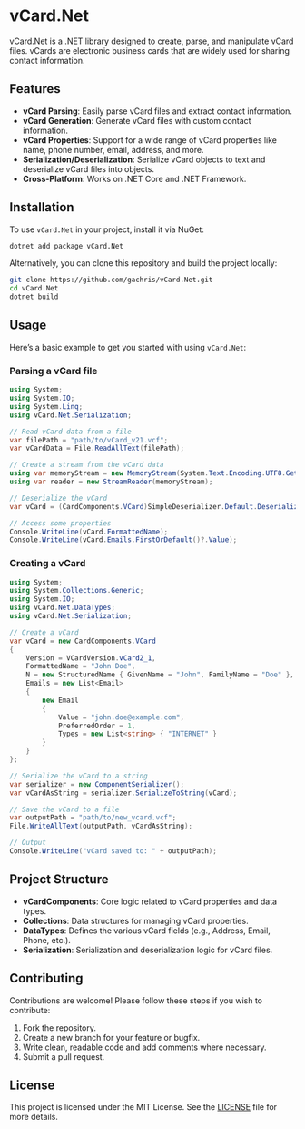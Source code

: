 
# vCard.Net

vCard.Net is a .NET library designed to create, parse, and manipulate vCard files. vCards are electronic business cards that are widely used for sharing contact information.

## Features

- **vCard Parsing**: Easily parse vCard files and extract contact information.
- **vCard Generation**: Generate vCard files with custom contact information.
- **vCard Properties**: Support for a wide range of vCard properties like name, phone number, email, address, and more.
- **Serialization/Deserialization**: Serialize vCard objects to text and deserialize vCard files into objects.
- **Cross-Platform**: Works on .NET Core and .NET Framework.

## Installation

To use `vCard.Net` in your project, install it via NuGet:

```bash
dotnet add package vCard.Net
```

Alternatively, you can clone this repository and build the project locally:

```bash
git clone https://github.com/gachris/vCard.Net.git
cd vCard.Net
dotnet build
```

## Usage

Here’s a basic example to get you started with using `vCard.Net`:

### Parsing a vCard file

```csharp
using System;
using System.IO;
using System.Linq;
using vCard.Net.Serialization;

// Read vCard data from a file
var filePath = "path/to/vCard_v21.vcf";
var vCardData = File.ReadAllText(filePath);

// Create a stream from the vCard data
using var memoryStream = new MemoryStream(System.Text.Encoding.UTF8.GetBytes(vCardData));
using var reader = new StreamReader(memoryStream);

// Deserialize the vCard
var vCard = (CardComponents.VCard)SimpleDeserializer.Default.Deserialize(reader).First();

// Access some properties
Console.WriteLine(vCard.FormattedName);
Console.WriteLine(vCard.Emails.FirstOrDefault()?.Value);
```

### Creating a vCard

```csharp
using System;
using System.Collections.Generic;
using System.IO;
using vCard.Net.DataTypes;
using vCard.Net.Serialization;

// Create a vCard
var vCard = new CardComponents.VCard
{
    Version = VCardVersion.vCard2_1,
    FormattedName = "John Doe",
    N = new StructuredName { GivenName = "John", FamilyName = "Doe" },
    Emails = new List<Email> 
    { 
        new Email 
        { 
            Value = "john.doe@example.com", 
            PreferredOrder = 1, 
            Types = new List<string> { "INTERNET" } 
        }
    }
};

// Serialize the vCard to a string
var serializer = new ComponentSerializer();
var vCardAsString = serializer.SerializeToString(vCard);

// Save the vCard to a file
var outputPath = "path/to/new_vcard.vcf";
File.WriteAllText(outputPath, vCardAsString);

// Output
Console.WriteLine("vCard saved to: " + outputPath);
```

## Project Structure

- **vCardComponents**: Core logic related to vCard properties and data types.
- **Collections**: Data structures for managing vCard properties.
- **DataTypes**: Defines the various vCard fields (e.g., Address, Email, Phone, etc.).
- **Serialization**: Serialization and deserialization logic for vCard files.

## Contributing

Contributions are welcome! Please follow these steps if you wish to contribute:

1. Fork the repository.
2. Create a new branch for your feature or bugfix.
3. Write clean, readable code and add comments where necessary.
4. Submit a pull request.

## License

This project is licensed under the MIT License. See the [LICENSE](LICENSE.txt) file for more details.
